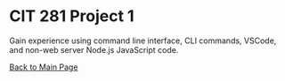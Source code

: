 # CIT 281 Project 1
Gain experience using command line interface, CLI commands, VSCode, and non-web server Node.js JavaScript code.

[Back to Main Page](https://erikakoopmans.github.io/)
